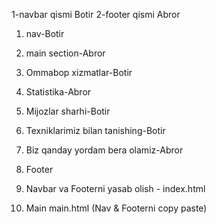 1-navbar qismi Botir
2-footer qismi Abror
1. nav-Botir
2. main section-Abror
3. Ommabop xizmatlar-Botir

4. Statistika-Abror
5. Mijozlar sharhi-Botir
6. Texniklarimiz bilan tanishing-Botir
7. Biz qanday yordam bera olamiz-Abror
8. Footer


1. Navbar va Footerni yasab olish - index.html
  
2. Main main.html (Nav & Footerni copy paste)




